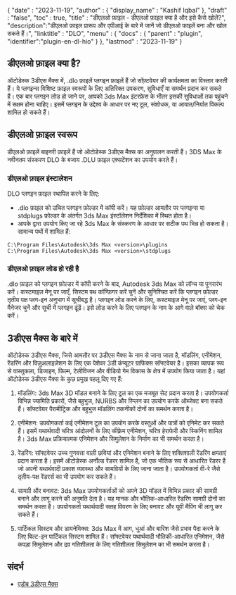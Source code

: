 {
  "date" : "2023-11-19",
  "author" : {
    "display_name" : "Kashif Iqbal"
},
  "draft" : "false",
  "toc" : true,
  "title" : "डीएलओ फ़ाइल - डीएलओ फ़ाइल क्या है और इसे कैसे खोलें?",
  "description":"डीएलओ फ़ाइल प्रारूप और एपीआई के बारे में जानें जो डीएलओ फाइलें बना और खोल सकते हैं।",
  "linktitle" : "DLO",
  "menu" : {
    "docs" : {
      "parent" : "plugin",
      "identifier":"plugin-en-dl-hio"
}
},
  "lastmod" : "2023-11-19"
}

## डीएलओ फ़ाइल क्या है?

ऑटोडेस्क 3डीएस मैक्स में, .dlo फ़ाइलें प्लगइन फ़ाइलें हैं जो सॉफ़्टवेयर की कार्यक्षमता का विस्तार करती हैं। ये प्लगइन्स विशिष्ट फ़ाइल स्वरूपों के लिए अतिरिक्त उपकरण, सुविधाएँ या समर्थन प्रदान कर सकते हैं। एक बार प्लगइन लोड हो जाने पर, आपको 3ds Max इंटरफ़ेस के भीतर इसकी सुविधाओं तक पहुंचने में सक्षम होना चाहिए। इसमें प्लगइन के उद्देश्य के आधार पर नए टूल, संशोधक, या आयात/निर्यात विकल्प शामिल हो सकते हैं।

## डीएलओ फ़ाइल स्वरूप

डीएलओ फ़ाइलें बाइनरी फ़ाइलें हैं जो ऑटोडेस्क 3डीएस मैक्स का अनुपालन करती हैं। 3DS Max के नवीनतम संस्करण DLO के बजाय .DLU फ़ाइल एक्सटेंशन का उपयोग करते हैं।

### डीएलओ फ़ाइल इंस्टालेशन

DLO प्लगइन फ़ाइल स्थापित करने के लिए:

 * .dlo फ़ाइल को उचित प्लगइन फ़ोल्डर में कॉपी करें। यह फ़ोल्डर आमतौर पर प्लगइन्स या stdplugs फ़ोल्डर के अंतर्गत 3ds Max इंस्टॉलेशन निर्देशिका में स्थित होता है।
 * आपके द्वारा उपयोग किए जा रहे 3ds Max के संस्करण के आधार पर सटीक पथ भिन्न हो सकता है। सामान्य पथों में शामिल हैं:
```
C:\Program Files\Autodesk\3ds Max <version>\plugins
C:\Program Files\Autodesk\3ds Max <version>\stdplugs
```

### डीएलओ फ़ाइल लोड हो रही है

.dlo फ़ाइल को प्लगइन फ़ोल्डर में कॉपी करने के बाद, Autodesk 3ds Max को लॉन्च या पुनरारंभ करें। कस्टमाइज़ मेनू पर जाएँ, सिस्टम पथ कॉन्फ़िगर करें चुनें और सुनिश्चित करें कि प्लगइन फ़ोल्डर तृतीय पक्ष प्लग-इन अनुभाग में सूचीबद्ध है। प्लगइन लोड करने के लिए, कस्टमाइज़ मेनू पर जाएं, प्लग-इन मैनेजर चुनें और सूची में प्लगइन ढूंढें। इसे लोड करने के लिए प्लगइन के नाम के आगे वाले बॉक्स को चेक करें।

## 3डीएस मैक्स के बारे में

ऑटोडेस्क 3डीएस मैक्स, जिसे आमतौर पर 3डीएस मैक्स के नाम से जाना जाता है, मॉडलिंग, एनीमेशन, रेंडरिंग और विज़ुअलाइज़ेशन के लिए एक पेशेवर 3डी कंप्यूटर ग्राफिक्स सॉफ्टवेयर है। इसका व्यापक रूप से वास्तुकला, डिजाइन, फिल्म, टेलीविजन और वीडियो गेम विकास के क्षेत्र में उपयोग किया जाता है। यहां ऑटोडेस्क 3डीएस मैक्स के कुछ प्रमुख पहलू दिए गए हैं:

1. मॉडलिंग: 3ds Max 3D मॉडल बनाने के लिए टूल का एक मजबूत सेट प्रदान करता है। उपयोगकर्ता विभिन्न ज्यामिति प्रकारों, जैसे बहुभुज, NURBS और स्प्लिन का उपयोग करके ऑब्जेक्ट बना सकते हैं। सॉफ्टवेयर पैरामीट्रिक और बहुभुज मॉडलिंग तकनीकों दोनों का समर्थन करता है।

1. एनीमेशन: उपयोगकर्ता कई एनीमेशन टूल का उपयोग करके वस्तुओं और पात्रों को एनिमेट कर सकते हैं। इसमें यथार्थवादी चरित्र आंदोलनों के लिए कीफ़्रेम एनीमेशन, चरित्र हेराफेरी और स्किनिंग शामिल है। 3ds Max प्रक्रियात्मक एनिमेशन और सिमुलेशन के निर्माण का भी समर्थन करता है।

1. रेंडरिंग: सॉफ्टवेयर उच्च गुणवत्ता वाली छवियां और एनिमेशन बनाने के लिए शक्तिशाली रेंडरिंग क्षमताएं प्रदान करता है। इसमें ऑटोडेस्क अर्नोल्ड रेंडरर शामिल है, जो एक भौतिक रूप से आधारित रेंडरर है जो अपनी यथार्थवादी प्रकाश व्यवस्था और सामग्रियों के लिए जाना जाता है। उपयोगकर्ता वी-रे जैसे तृतीय-पक्ष रेंडरर्स का भी उपयोग कर सकते हैं।

1. सामग्री और बनावट: 3ds Max उपयोगकर्ताओं को अपने 3D मॉडल में विभिन्न प्रकार की सामग्री बनाने और लागू करने की अनुमति देता है। यह मानक और भौतिक-आधारित रेंडरिंग सामग्री दोनों का समर्थन करता है। उपयोगकर्ता यथार्थवादी सतह विवरण के लिए बनावट और यूवी मैपिंग भी लागू कर सकते हैं।

1. पार्टिकल सिस्टम और डायनेमिक्स: 3ds Max में आग, धुआं और बारिश जैसे प्रभाव पैदा करने के लिए बिल्ट-इन पार्टिकल सिस्टम शामिल हैं। सॉफ्टवेयर यथार्थवादी भौतिकी-आधारित एनिमेशन, जैसे कपड़ा सिमुलेशन और द्रव गतिशीलता के लिए गतिशीलता सिमुलेशन का भी समर्थन करता है।

## संदर्भ

 * [एडोब 3डीएस मैक्स](https://www.autodesk.com/products/3ds-max/overview?term=1-YEAR&tab=subscription)


